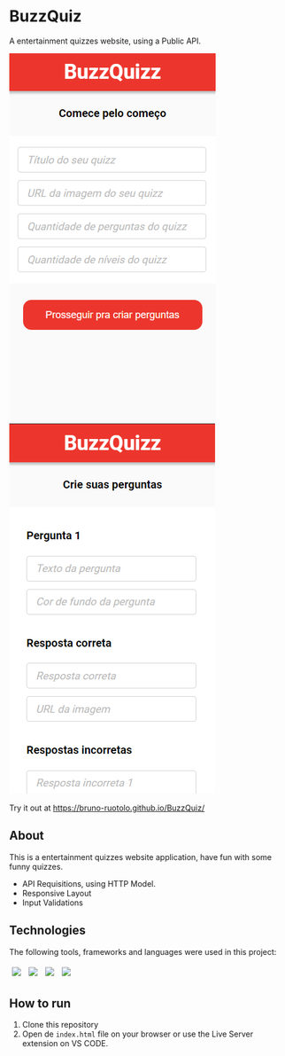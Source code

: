 # BuzzQuiz
A entertainment quizzes website, using a Public API.

<img src="/assets/BuzzQuiz.png" />
<img src="/assets/BuzzQuiz2.png" />

Try it out at https://bruno-ruotolo.github.io/BuzzQuiz/

## About

This is a entertainment quizzes website application, have fun with some funny quizzes.

- API Requisitions, using HTTP Model.
- Responsive Layout
- Input Validations

## Technologies
The following tools, frameworks and languages were used in this project:<br>

<div>
  <img style='margin: 5px;' src="https://img.shields.io/badge/css-%231572B6.svg?style=for-the-badge&logo=css3&logoColor=white"/>
  <img style='margin: 5px;' src="https://img.shields.io/badge/html5-%23E34F26.svg?style=for-the-badge&logo=html5&logoColor=white"/>
  <img style='margin: 5px;' src="https://img.shields.io/badge/javascript-%23323330.svg?style=for-the-badge&logo=javascript&logoColor=%23F7DF1E"/>
  <img style='margin: 5px;' src="https://img.shields.io/badge/axios-%23323330.svg?style=for-the-badge&color=671DDF"/>
  
</div>

## How to run

1. Clone this repository
2. Open de `index.html` file on your browser or use the Live Server extension on VS CODE.

